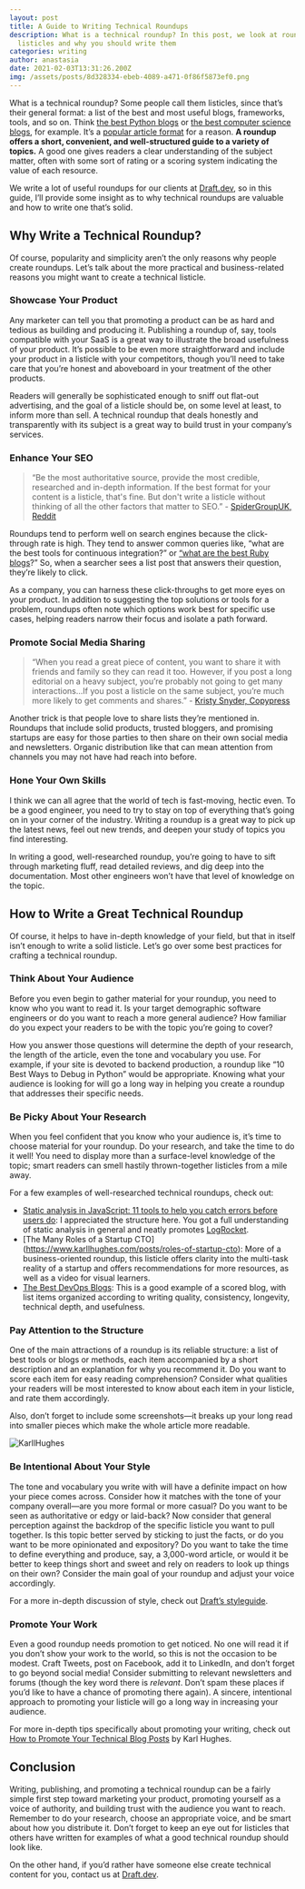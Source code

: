 ```yaml
---
layout: post
title: A Guide to Writing Technical Roundups
description: What is a technical roundup? In this post, we look at roundups and
  listicles and why you should write them
categories: writing
author: anastasia
date: 2021-02-03T13:31:26.200Z
img: /assets/posts/8d328334-ebeb-4089-a471-0f86f5873ef0.png
---
```

What is a technical roundup? Some people call them listicles, since that’s their general format: a list of the best and most useful blogs, frameworks, tools, and so on. Think [the best Python blogs](https://draft.dev/learn/technical-blogs/python) or [the best computer science blogs](https://draft.dev/learn/technical-blogs/computer-science), for example. It’s a [popular article format](https://en.wikipedia.org/wiki/Listicle) for a reason. **A roundup offers a short, convenient, and well-structured guide to a variety of topics.** A good one gives readers a clear understanding of the subject matter, often with some sort of rating or a scoring system indicating the value of each resource.

We write a lot of useful roundups for our clients at [Draft.dev](https://draft.dev/), so in this guide, I’ll provide some insight as to why technical roundups are valuable and how to write one that’s solid.

<!-- signup -->

## Why Write a Technical Roundup?

Of course, popularity and simplicity aren’t the only reasons why people create roundups. Let’s talk about the more practical and business-related reasons you might want to create a technical listicle.

### Showcase Your Product

Any marketer can tell you that promoting a product can be as hard and tedious as building and producing it. Publishing a roundup of, say, tools compatible with your SaaS is a great way to illustrate the broad usefulness of your product. It’s possible to be even more straightforward and include your product in a listicle with your competitors, though you’ll need to take care that you’re honest and aboveboard in your treatment of the other products.

Readers will generally be sophisticated enough to sniff out flat-out advertising, and the goal of a listicle should be, on some level at least, to inform more than sell. A technical roundup that deals honestly and transparently with its subject is a great way to build trust in your company’s services. 

### Enhance Your SEO 

> “Be the most authoritative source, provide the most credible, researched and in-depth information. If the best format for your content is a listicle, that's fine. But don't write a listicle without thinking of all the other factors that matter to SEO.” - [SpiderGroupUK, Reddit](https://www.reddit.com/r/SEO/comments/bxsdel/are_listicle_articles_good_for_seo/)

Roundups tend to perform well on search engines because the click-through rate is high. They tend to answer common queries like, “what are the best tools for continuous integration?” or [“what are the best Ruby blogs](https://draft.dev/learn/technical-blogs/ruby)?” So, when a searcher sees a list post that answers their question, they’re likely to click.

As a company, you can harness these click-throughs to get more eyes on your product. In addition to suggesting the top solutions or tools for a problem, roundups often note which options work best for specific use cases, helping readers narrow their focus and isolate a path forward.

### Promote Social Media Sharing

> “When you read a great piece of content, you want to share it with friends and family so they can read it too. However, if you post a long editorial on a heavy subject, you’re probably not going to get many interactions...If you post a listicle on the same subject, you’re much more likely to get comments and shares.” - [Kristy Snyder, Copypress](https://www.copypress.com/blog/makes-listicles-effective/)

Another trick is that people love to share lists they’re mentioned in. Roundups that include solid products, trusted bloggers, and promising startups are easy for those parties to then share on their own social media and newsletters. Organic distribution like that can mean attention from channels you may not have had reach into before.

### Hone Your Own Skills

I think we can all agree that the world of tech is fast-moving, hectic even. To be a good engineer, you need to try to stay on top of everything that’s going on in your corner of the industry. Writing a roundup is a great way to pick up the latest news, feel out new trends, and deepen your study of topics you find interesting.

In writing a good, well-researched roundup, you’re going to have to sift through marketing fluff, read detailed reviews, and dig deep into the documentation. Most other engineers won’t have that level of knowledge on the topic.

## How to Write a Great Technical Roundup 

Of course, it helps to have in-depth knowledge of your field, but that in itself isn’t enough to write a solid listicle. Let’s go over some best practices for crafting a technical roundup. 

### Think About Your Audience

Before you even begin to gather material for your roundup, you need to know who you want to read it. Is your target demographic software engineers or do you want to reach a more general audience? How familiar do you expect your readers to be with the topic you’re going to cover?

How you answer those questions will determine the depth of your research, the length of the article, even the tone and vocabulary you use. For example, if your site is devoted to backend production, a roundup like “10 Best Ways to Debug in Python” would be appropriate. Knowing what your audience is looking for will go a long way in helping you create a roundup that addresses their specific needs.

### Be Picky About Your Research 

When you feel confident that you know who your audience is, it’s time to choose material for your roundup. Do your research, and take the time to do it well! You need to display more than a surface-level knowledge of the topic; smart readers can smell hastily thrown-together listicles from a mile away.

For a few examples of well-researched technical roundups, check out:
* [Static analysis in JavaScript: 11 tools to help you catch errors before users do](https://blog.logrocket.com/static-analysis-in-javascript-11-tools-to-help-you-catch-errors-before-users-do/): I appreciated the structure here. You got a full understanding of static analysis in general and neatly promotes [LogRocket](https://logrocket.com/).
* [The Many Roles of a Startup CTO] (https://www.karllhughes.com/posts/roles-of-startup-cto): More of a business-oriented roundup, this listicle offers clarity into the multi-task reality of a startup and offers recommendations for more resources, as well as a video for visual learners. 
* [The Best DevOps Blogs](https://draft.dev/learn/technical-blogs/devops): This is a good example of a scored blog, with list items organized according to writing quality, consistency, longevity, technical depth, and usefulness.

### Pay Attention to the Structure

One of the main attractions of a roundup is its reliable structure: a list of best tools or blogs or methods, each item accompanied by a short description and an explanation for why you recommend it. Do you want to score each item for easy reading comprehension? Consider what qualities your readers will be most interested to know about each item in your listicle, and rate them accordingly.

Also, don’t forget to include some screenshots—it breaks up your long read into smaller pieces which make the whole article more readable. 

![KarllHughes](https://i.imgur.com/1rLH2hO.png)

### Be Intentional About Your Style 

The tone and vocabulary you write with will have a definite impact on how your piece comes across. Consider how it matches with the tone of your company overall—are you more formal or more casual? Do you want to be seen as authoritative or edgy or laid-back? Now consider that general perception against the backdrop of the specific listicle you want to pull together. Is this topic better served by sticking to just the facts, or do you want to be more opinionated and expository? Do you want to take the time to define everything and produce, say, a 3,000-word article, or would it be better to keep things short and sweet and rely on readers to look up things on their own? Consider the main goal of your roundup and adjust your voice accordingly.

For a more in-depth discussion of style, check out [Draft’s styleguide](https://draft.dev/learn/posts/styleguide).

### Promote Your Work 

Even a good roundup needs promotion to get noticed. No one will read it if you don’t show your work to the world, so this is not the occasion to be modest. Craft Tweets, post on Facebook, add it to LinkedIn, and don’t forget to go beyond social media! Consider submitting to relevant newsletters and forums (though the key word there is _relevant_. Don’t spam these places if you’d like to have a chance of promoting there again). A sincere, intentional approach to promoting your listicle will go a long way in increasing your audience. 

For more in-depth tips specifically about promoting your writing, check out [How to Promote Your Technical Blog Posts](https://draft.dev/learn/posts/promotion) by Karl Hughes.

## Conclusion

Writing, publishing, and promoting a technical roundup can be a fairly simple first step toward marketing your product, promoting yourself as a voice of authority, and building trust with the audience you want to reach. Remember to do your research, choose an appropriate voice, and  be smart about how you distribute it. Don’t forget to keep an eye out for listicles that others have written for examples of what a good technical roundup should look like. 

On the other hand, if you’d rather have someone else create technical content for you, contact us at [Draft.dev](https://draft.dev).



